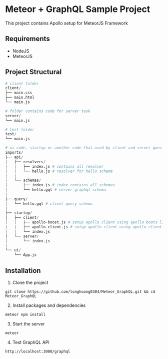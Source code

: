 # Meteor + GraphQL Sample Project

This project contains Apollo setup for MeteorJS Framework

## Requirements
- NodeJS
- MeteorJS

## Project Structural
```python
# client folder
client/
├── main.css
├── main.html
└── main.js

# folder contains code for server task
server/
└── main.js

# test folder
test/
└── main.js

# ui code, startup or another code that used by client and server goes here
imports/
├── api/
|   ├── resolvers/
|   |   ├── index.js # contains all resolver
|   |   └── hello.js # resolver for hello schema
|   |
|   └── schemas/
|       ├── index.js # index contains all schemas
|       └── hello.gql # server graphql schema
|
├── query/
|   └── hello.gql # client query schema
|
├── startup/
│   ├── client/
|   |   ├── apollo-boost.js # setup apollo client using apollo boots library
|   |   ├── apollo-client.js # setup apollo client using apollo client library
|   |   └── index.js
│   └── server/
|       └── index.js
|
└── ui/
    └── App.js
```

## Installation
1. Clone the project
```
git clone https://github.com/longhoang0304/Meteor_GraphQL.git && cd Meteor_GraphQL
```
2. Install packages and dependencies
```
meteor npm install
```
3. Start the server
```
meteor
```
4. Test GraphQL API
```
http://localhost:3000/graphql
```